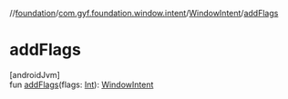 //[foundation](../../../index.md)/[com.gyf.foundation.window.intent](../index.md)/[WindowIntent](index.md)/[addFlags](add-flags.md)

# addFlags

[androidJvm]\
fun [addFlags](add-flags.md)(flags: [Int](https://kotlinlang.org/api/core/kotlin-stdlib/kotlin/-int/index.html)): [WindowIntent](index.md)